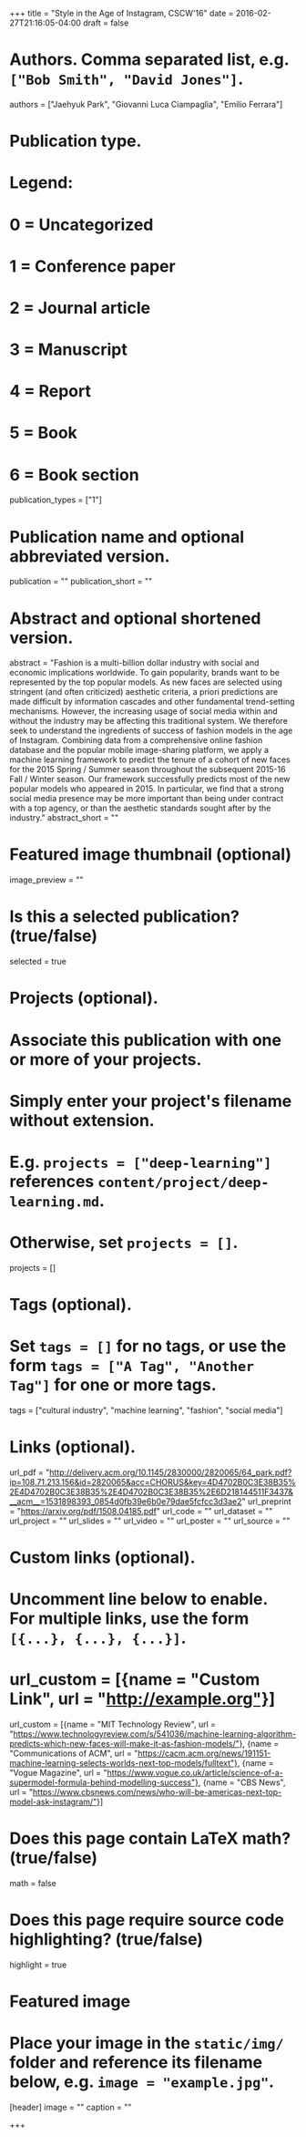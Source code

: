 +++
title = "Style in the Age of Instagram, CSCW'16"
date = 2016-02-27T21:16:05-04:00
draft = false

# Authors. Comma separated list, e.g. `["Bob Smith", "David Jones"]`.
authors = ["Jaehyuk Park", "Giovanni Luca Ciampaglia", "Emilio Ferrara"]

# Publication type.
# Legend:
# 0 = Uncategorized
# 1 = Conference paper
# 2 = Journal article
# 3 = Manuscript
# 4 = Report
# 5 = Book
# 6 = Book section
publication_types = ["1"]

# Publication name and optional abbreviated version.
publication = ""
publication_short = ""

# Abstract and optional shortened version.
abstract = "Fashion is a multi-billion dollar industry with social and economic implications worldwide. To gain popularity, brands want to be represented by the top popular models. As new faces are selected using stringent (and often criticized) aesthetic criteria, a priori predictions are made difficult by information cascades and other fundamental trend-setting mechanisms. However, the increasing usage of social media within and without the industry may be affecting this traditional system. We therefore seek to understand the ingredients of success of fashion models in the age of Instagram. Combining data from a comprehensive online fashion database and the popular mobile image-sharing platform, we apply a machine learning framework to predict the tenure of a cohort of new faces for the 2015 Spring / Summer season throughout the subsequent 2015-16 Fall / Winter season. Our framework successfully predicts most of the new popular models who appeared in 2015. In particular, we find that a strong social media presence may be more important than being under contract with a top agency, or than the aesthetic standards sought after by the industry."
abstract_short = ""

# Featured image thumbnail (optional)
image_preview = ""

# Is this a selected publication? (true/false)
selected = true 

# Projects (optional).
#   Associate this publication with one or more of your projects.
#   Simply enter your project's filename without extension.
#   E.g. `projects = ["deep-learning"]` references `content/project/deep-learning.md`.
#   Otherwise, set `projects = []`.
projects = []

# Tags (optional).
#   Set `tags = []` for no tags, or use the form `tags = ["A Tag", "Another Tag"]` for one or more tags.
tags = ["cultural industry", "machine learning", "fashion", "social media"]

# Links (optional).
url_pdf = "http://delivery.acm.org/10.1145/2830000/2820065/64_park.pdf?ip=108.71.213.156&id=2820065&acc=CHORUS&key=4D4702B0C3E38B35%2E4D4702B0C3E38B35%2E4D4702B0C3E38B35%2E6D218144511F3437&__acm__=1531898393_0854d0fb39e6b0e79dae5fcfcc3d3ae2"
url_preprint = "https://arxiv.org/pdf/1508.04185.pdf"
url_code = ""
url_dataset = ""
url_project = ""
url_slides = ""
url_video = ""
url_poster = ""
url_source = ""

# Custom links (optional).
#   Uncomment line below to enable. For multiple links, use the form `[{...}, {...}, {...}]`.
# url_custom = [{name = "Custom Link", url = "http://example.org"}]
url_custom = [{name = "MIT Technology Review", url = "https://www.technologyreview.com/s/541036/machine-learning-algorithm-predicts-which-new-faces-will-make-it-as-fashion-models/"},
{name = "Communications of ACM", url = "https://cacm.acm.org/news/191151-machine-learning-selects-worlds-next-top-models/fulltext"},
{name = "Vogue Magazine", url = "https://www.vogue.co.uk/article/science-of-a-supermodel-formula-behind-modelling-success"},
{name = "CBS News", url = "https://www.cbsnews.com/news/who-will-be-americas-next-top-model-ask-instagram/"}]

# Does this page contain LaTeX math? (true/false)
math = false

# Does this page require source code highlighting? (true/false)
highlight = true

# Featured image
# Place your image in the `static/img/` folder and reference its filename below, e.g. `image = "example.jpg"`.
[header]
image = ""
caption = ""

+++
